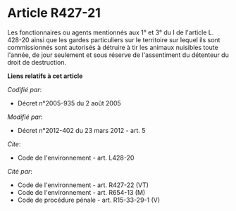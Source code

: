 # Article R427-21

Les fonctionnaires ou agents mentionnés aux 1° et 3° du I de l'article L. 428-20 ainsi que les gardes particuliers sur le
territoire sur lequel ils sont commissionnés sont autorisés à détruire à tir les animaux nuisibles toute l'année, de jour
seulement et sous réserve de l'assentiment du détenteur du droit de destruction.

**Liens relatifs à cet article**

_Codifié par_:

  - Décret n°2005-935 du 2 août 2005

_Modifié par_:

  - Décret n°2012-402 du 23 mars 2012 - art. 5

_Cite_:

  - Code de l'environnement - art. L428-20

_Cité par_:

  - Code de l'environnement - art. R427-22 (VT)
  - Code de l'environnement - art. R654-13 (M)
  - Code de procédure pénale - art. R15-33-29-1 (V)
